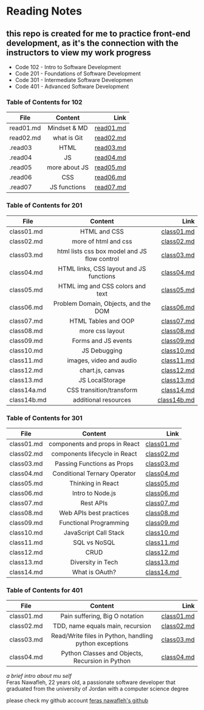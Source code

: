 # Reading Notes

## this repo is created for me to practice front-end development, as it's the connection with the instructors to view my work progress 

* Code 102 - Intro to Software Development
* Code 201 - Foundations of Software Development
* Code 301 - Intermediate Software Developmen
* Code 401 - Advanced Software Development

### Table of Contents for 102

| File          |   Content     | Link  |
| ------------- |:-------------:| -----:|
| read01.md      | Mindset & MD | [read01.md](https://feras98nawafleh.github.io/reading-notes/102/read01) |
| read02.md      | what is Git      |   [read02.md](https://feras98nawafleh.github.io/reading-notes/102/read02) |
| .read03 | HTML | [read03.md](https://feras98nawafleh.github.io/reading-notes/102/read03) |
| .read04 | JS | [read04.md](https://feras98nawafleh.github.io/reading-notes/102/read04) |
| .read05 | more about JS | [read05.md](https://feras98nawafleh.github.io/reading-notes/102/read05) |
| .read06 | CSS | [read06.md](https://feras98nawafleh.github.io/reading-notes/102/read06) |
| .read07 | JS functions | [read07.md](https://feras98nawafleh.github.io/reading-notes/102/read07) |

### Table of Contents for 201

| File          |   Content     | Link  |
| ------------- |:-------------:| -----:|
| class01.md     | HTML and CSS | [class01.md](https://feras98nawafleh.github.io/reading-notes/201/class01) |
| class02.md      |  more of html and css     |   [class02.md](https://feras98nawafleh.github.io/reading-notes/201/class02) |
| class03.md | html lists css box model and JS flow control  | [class03.md](https://feras98nawafleh.github.io/reading-notes/201/class03) |
| class04.md |HTML links, CSS layout and JS functions| [class04.md](https://feras98nawafleh.github.io/reading-notes/201/class04) |
| class05.md | HTML img and CSS colors and text | [class05.md](https://feras98nawafleh.github.io/reading-notes/201/class05)
| class06.md |Problem Domain, Objects, and the DOM| [class06.md](https://feras98nawafleh.github.io/reading-notes/201/class06)
| class07.md |HTML Tables and OOP| [class07.md](https://feras98nawafleh.github.io/reading-notes/201/class07)
| class08.md |more css layout| [class08.md](https://feras98nawafleh.github.io/reading-notes/201/class08)
| class09.md |Forms and JS events| [class09.md](https://feras98nawafleh.github.io/reading-notes/201/class09)
| class10.md |JS Debugging| [class10.md](https://feras98nawafleh.github.io/reading-notes/201/class10)
| class11.md |images, video and audio| [class11.md](https://feras98nawafleh.github.io/reading-notes/201/class11)
| class12.md |chart.js, canvas| [class12.md](https://feras98nawafleh.github.io/reading-notes/201/class12)
| class13.md |JS LocalStorage| [class13.md](https://feras98nawafleh.github.io/reading-notes/201/class13)
| class14a.md |CSS transition/transform| [class14.md](https://feras98nawafleh.github.io/reading-notes/201/class14a) 
| class14b.md |additional resources| [class14b.md](https://feras98nawafleh.github.io/reading-notes/201/class14b) 

### Table of Contents for 301

| File          |   Content     | Link  |
| ------------- |:-------------:| -----:|
| class01.md     | components and props in React | [class01.md](https://feras98nawafleh.github.io/reading-notes/301/class01) |
| class02.md     | components lifecycle in React | [class02.md](https://feras98nawafleh.github.io/reading-notes/301/class02) |
| class03.md     | Passing Functions as Props | [class03.md](https://feras98nawafleh.github.io/reading-notes/301/class03) |
| class04.md     | Conditional Ternary Operator | [class04.md](https://feras98nawafleh.github.io/reading-notes/301/class04) |
| class05.md     | Thinking in React | [class05.md](https://feras98nawafleh.github.io/reading-notes/301/class05) |
| class06.md     | Intro to Node.js | [class06.md](https://feras98nawafleh.github.io/reading-notes/301/class06) |
| class07.md     | Rest APIs | [class07.md](https://feras98nawafleh.github.io/reading-notes/301/class07) |
| class08.md     | Web APIs best practices | [class08.md](https://feras98nawafleh.github.io/reading-notes/301/class08) |
| class09.md     | Functional Programming | [class09.md](https://feras98nawafleh.github.io/reading-notes/301/class09) |
| class10.md     | JavaScript Call Stack | [class10.md](https://feras98nawafleh.github.io/reading-notes/301/class10) |
| class11.md     | SQL vs NoSQL | [class11.md](https://feras98nawafleh.github.io/reading-notes/301/class11) |
| class12.md     | CRUD | [class12.md](https://feras98nawafleh.github.io/reading-notes/301/class12) |
| class13.md     | Diversity in Tech | [class13.md](https://feras98nawafleh.github.io/reading-notes/301/class13) |
| class14.md     | What is OAuth? | [class14.md](https://feras98nawafleh.github.io/reading-notes/301/class14) |

### Table of Contents for 401

| File          |   Content     | Link  |
| ------------- |:-------------:| -----:|
| class01.md     | Pain suffering, Big O notation| [class01.md](https://feras98nawafleh.github.io/reading-notes/401/class01) |
| class02.md     | TDD, name equals main, recursion| [class02.md](https://feras98nawafleh.github.io/reading-notes/401/class02) |
| class03.md     | Read/Write files in Python, handling python exceptions| [class03.md](https://feras98nawafleh.github.io/reading-notes/401/class03) |
| class04.md     | Python Classes and Objects, Recursion in Python| [class04.md](https://feras98nawafleh.github.io/reading-notes/401/class04) |

*a brief intro about mu self*  
Feras Nawafleh, 22 years old, a passionate software developer that graduated from the university of Jordan with a computer science degree

please check my github account [feras nawafleh's github](https://github.com/feras98nawafleh)

